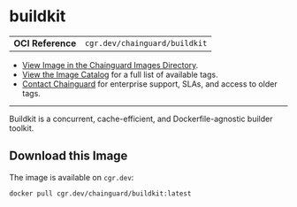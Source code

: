 <!--monopod:start-->
# buildkit
| | |
| - | - |
| **OCI Reference** | `cgr.dev/chainguard/buildkit` |


* [View Image in the Chainguard Images Directory](https://images.chainguard.dev/directory/image/buildkit/overview).
* [View the Image Catalog](https://console.chainguard.dev/images/catalog) for a full list of available tags.
* [Contact Chainguard](https://www.chainguard.dev/chainguard-images) for enterprise support, SLAs, and access to older tags.

---
<!--monopod:end-->

<!--overview:start-->
Buildkit is a concurrent, cache-efficient, and Dockerfile-agnostic builder toolkit.
<!--overview:end-->

<!--getting:start-->
## Download this Image
The image is available on `cgr.dev`:

```
docker pull cgr.dev/chainguard/buildkit:latest
```
<!--getting:end-->

<!--body:start--><!--body:end-->
